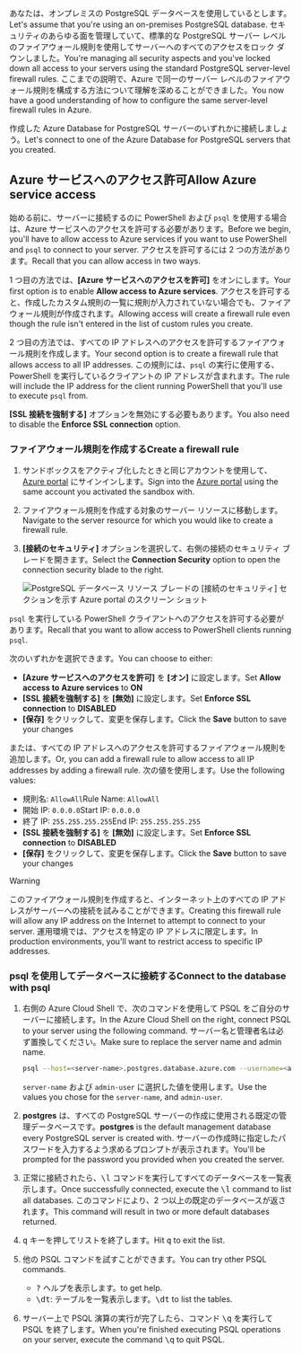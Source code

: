 <span data-ttu-id="e7ee3-101">あなたは、オンプレミスの PostgreSQL データベースを使用しているとします。</span><span class="sxs-lookup"><span data-stu-id="e7ee3-101">Let's assume that you're using an on-premises PostgreSQL database.</span></span> <span data-ttu-id="e7ee3-102">セキュリティのあらゆる面を管理していて、標準的な PostgreSQL サーバー レベルのファイアウォール規則を使用してサーバーへのすべてのアクセスをロック ダウンしました。</span><span class="sxs-lookup"><span data-stu-id="e7ee3-102">You're managing all security aspects and you've locked down all access to your servers using the standard PostgreSQL server-level firewall rules.</span></span> <span data-ttu-id="e7ee3-103">ここまでの説明で、Azure で同一のサーバー レベルのファイアウォール規則を構成する方法について理解を深めることができました。</span><span class="sxs-lookup"><span data-stu-id="e7ee3-103">You now have a good understanding of how to configure the same server-level firewall rules in Azure.</span></span>

<span data-ttu-id="e7ee3-104">作成した Azure Database for PostgreSQL サーバーのいずれかに接続しましょう。</span><span class="sxs-lookup"><span data-stu-id="e7ee3-104">Let's connect to one of the Azure Database for PostgreSQL servers that you created.</span></span>

## <a name="allow-azure-service-access"></a><span data-ttu-id="e7ee3-105">Azure サービスへのアクセス許可</span><span class="sxs-lookup"><span data-stu-id="e7ee3-105">Allow Azure service access</span></span>

<span data-ttu-id="e7ee3-106">始める前に、サーバーに接続するのに PowerShell および `psql` を使用する場合は、Azure サービスへのアクセスを許可する必要があります。</span><span class="sxs-lookup"><span data-stu-id="e7ee3-106">Before we begin, you'll have to allow access to Azure services if you want to use PowerShell and `psql` to connect to your server.</span></span> <span data-ttu-id="e7ee3-107">アクセスを許可するには 2 つの方法があります。</span><span class="sxs-lookup"><span data-stu-id="e7ee3-107">Recall that you can allow access in two ways.</span></span>

<span data-ttu-id="e7ee3-108">1 つ目の方法では、**[Azure サービスへのアクセスを許可]** をオンにします。</span><span class="sxs-lookup"><span data-stu-id="e7ee3-108">Your first option is to enable **Allow access to Azure services**.</span></span> <span data-ttu-id="e7ee3-109">アクセスを許可すると、作成したカスタム規則の一覧に規則が入力されていない場合でも、ファイアウォール規則が作成されます。</span><span class="sxs-lookup"><span data-stu-id="e7ee3-109">Allowing access will create a firewall rule even though the rule isn't entered in the list of custom rules you create.</span></span>

<span data-ttu-id="e7ee3-110">2 つ目の方法では、すべての IP アドレスへのアクセスを許可するファイアウォール規則を作成します。</span><span class="sxs-lookup"><span data-stu-id="e7ee3-110">Your second option is to create a firewall rule that allows access to all IP addresses.</span></span> <span data-ttu-id="e7ee3-111">この規則には、`psql` の実行に使用する、PowerShell を実行しているクライアントの IP アドレスが含まれます。</span><span class="sxs-lookup"><span data-stu-id="e7ee3-111">The rule will include the IP address for the client running PowerShell that you'll use to execute `psql` from.</span></span>

<span data-ttu-id="e7ee3-112">**[SSL 接続を強制する]** オプションを無効にする必要もあります。</span><span class="sxs-lookup"><span data-stu-id="e7ee3-112">You also need to disable the **Enforce SSL connection** option.</span></span>

### <a name="create-a-firewall-rule"></a><span data-ttu-id="e7ee3-113">ファイアウォール規則を作成する</span><span class="sxs-lookup"><span data-stu-id="e7ee3-113">Create a firewall rule</span></span>

1. <span data-ttu-id="e7ee3-114">サンドボックスをアクティブ化したときと同じアカウントを使用して、[Azure portal](https://portal.azure.com/learn.docs.microsoft.com?azure-portal=true) にサインインします。</span><span class="sxs-lookup"><span data-stu-id="e7ee3-114">Sign into the [Azure portal](https://portal.azure.com/learn.docs.microsoft.com?azure-portal=true) using the same account you activated the sandbox with.</span></span>

1. <span data-ttu-id="e7ee3-115">ファイアウォール規則を作成する対象のサーバー リソースに移動します。</span><span class="sxs-lookup"><span data-stu-id="e7ee3-115">Navigate to the server resource for which you would like to create a firewall rule.</span></span>

1. <span data-ttu-id="e7ee3-116">**[接続のセキュリティ]** オプションを選択して、右側の接続のセキュリティ ブレードを開きます。</span><span class="sxs-lookup"><span data-stu-id="e7ee3-116">Select the **Connection Security** option to open the connection security blade to the right.</span></span>

    ![PostgreSQL データベース リソース ブレードの [接続のセキュリティ] セクションを示す Azure portal のスクリーン ショット](../media/7-db-security-settings.png)

<span data-ttu-id="e7ee3-118">`psql` を実行している PowerShell クライアントへのアクセスを許可する必要があります。</span><span class="sxs-lookup"><span data-stu-id="e7ee3-118">Recall that you want to allow access to PowerShell clients running `psql`.</span></span>

<span data-ttu-id="e7ee3-119">次のいずれかを選択できます。</span><span class="sxs-lookup"><span data-stu-id="e7ee3-119">You can choose to either:</span></span>

- <span data-ttu-id="e7ee3-120">**[Azure サービスへのアクセスを許可]** を **[オン]** に設定します。</span><span class="sxs-lookup"><span data-stu-id="e7ee3-120">Set **Allow access to Azure services** to **ON**</span></span>
- <span data-ttu-id="e7ee3-121">**[SSL 接続を強制する]** を **[無効]** に設定します。</span><span class="sxs-lookup"><span data-stu-id="e7ee3-121">Set **Enforce SSL connection** to **DISABLED**</span></span>
- <span data-ttu-id="e7ee3-122">**[保存]** をクリックして、変更を保存します。</span><span class="sxs-lookup"><span data-stu-id="e7ee3-122">Click the **Save** button to save your changes</span></span>

<span data-ttu-id="e7ee3-123">または、すべての IP アドレスへのアクセスを許可するファイアウォール規則を追加します。</span><span class="sxs-lookup"><span data-stu-id="e7ee3-123">Or, you can add a firewall rule to allow access to all IP addresses by adding a firewall rule.</span></span> <span data-ttu-id="e7ee3-124">次の値を使用します。</span><span class="sxs-lookup"><span data-stu-id="e7ee3-124">Use the following values:</span></span>

- <span data-ttu-id="e7ee3-125">規則名: `AllowAll`</span><span class="sxs-lookup"><span data-stu-id="e7ee3-125">Rule Name: `AllowAll`</span></span>
- <span data-ttu-id="e7ee3-126">開始 IP: `0.0.0.0`</span><span class="sxs-lookup"><span data-stu-id="e7ee3-126">Start IP: `0.0.0.0`</span></span>
- <span data-ttu-id="e7ee3-127">終了 IP: `255.255.255.255`</span><span class="sxs-lookup"><span data-stu-id="e7ee3-127">End IP: `255.255.255.255`</span></span>
- <span data-ttu-id="e7ee3-128">**[SSL 接続を強制する]** を **[無効]** に設定します。</span><span class="sxs-lookup"><span data-stu-id="e7ee3-128">Set **Enforce SSL connection** to **DISABLED**</span></span>
- <span data-ttu-id="e7ee3-129">**[保存]** をクリックして、変更を保存します。</span><span class="sxs-lookup"><span data-stu-id="e7ee3-129">Click the **Save** button to save your changes</span></span>

> [!Warning]
> <span data-ttu-id="e7ee3-130">このファイアウォール規則を作成すると、インターネット上のすべての IP アドレスがサーバーへの接続を試みることができます。</span><span class="sxs-lookup"><span data-stu-id="e7ee3-130">Creating this firewall rule will allow any IP address on the Internet to attempt to connect to your server.</span></span> <span data-ttu-id="e7ee3-131">運用環境では、アクセスを特定の IP アドレスに限定します。</span><span class="sxs-lookup"><span data-stu-id="e7ee3-131">In production environments, you'll want to restrict access to specific IP addresses.</span></span>

### <a name="connect-to-the-database-with-psql"></a><span data-ttu-id="e7ee3-132">psql を使用してデータベースに接続する</span><span class="sxs-lookup"><span data-stu-id="e7ee3-132">Connect to the database with psql</span></span>

1. <span data-ttu-id="e7ee3-133">右側の Azure Cloud Shell で、次のコマンドを使用して PSQL をご自分のサーバーに接続します。</span><span class="sxs-lookup"><span data-stu-id="e7ee3-133">In the Azure Cloud Shell on the right, connect PSQL to your server using the following command.</span></span> <span data-ttu-id="e7ee3-134">サーバー名と管理者名は必ず置換してください。</span><span class="sxs-lookup"><span data-stu-id="e7ee3-134">Make sure to replace the server name and admin name.</span></span>

    ```bash
    psql --host=<server-name>.postgres.database.azure.com --username=<admin-user>@<server-name> --dbname=postgres
    ```

    <span data-ttu-id="e7ee3-135">`server-name` および `admin-user` に選択した値を使用します。</span><span class="sxs-lookup"><span data-stu-id="e7ee3-135">Use the values you chose for the `server-name`, and `admin-user`.</span></span>

1. <span data-ttu-id="e7ee3-136">**postgres** は、すべての PostgreSQL サーバーの作成に使用される既定の管理データベースです。</span><span class="sxs-lookup"><span data-stu-id="e7ee3-136">**postgres** is the default management database every PostgreSQL server is created with.</span></span> <span data-ttu-id="e7ee3-137">サーバーの作成時に指定したパスワードを入力するよう求めるプロンプトが表示されます。</span><span class="sxs-lookup"><span data-stu-id="e7ee3-137">You'll be prompted for the password you provided when you created the server.</span></span>

1. <span data-ttu-id="e7ee3-138">正常に接続されたら、<kbd>\l</kbd> コマンドを実行してすべてのデータベースを一覧表示します。</span><span class="sxs-lookup"><span data-stu-id="e7ee3-138">Once successfully connected, execute the <kbd>\l</kbd> command to list all databases.</span></span> <span data-ttu-id="e7ee3-139">このコマンドにより、2 つ以上の既定のデータベースが返されます。</span><span class="sxs-lookup"><span data-stu-id="e7ee3-139">This command will result in two or more default databases returned.</span></span>

1. <span data-ttu-id="e7ee3-140"><kbd>q</kbd> キーを押してリストを終了します。</span><span class="sxs-lookup"><span data-stu-id="e7ee3-140">Hit <kbd>q</kbd> to exit the list.</span></span>

1. <span data-ttu-id="e7ee3-141">他の PSQL コマンドを試すことができます。</span><span class="sxs-lookup"><span data-stu-id="e7ee3-141">You can try other PSQL commands.</span></span>
    - <kbd>\?</kbd> <span data-ttu-id="e7ee3-142">ヘルプを表示します。</span><span class="sxs-lookup"><span data-stu-id="e7ee3-142">to get help.</span></span>
    - <span data-ttu-id="e7ee3-143"><kbd>\dt</kbd>: テーブルを一覧表示します。</span><span class="sxs-lookup"><span data-stu-id="e7ee3-143"><kbd>\dt</kbd> to list the tables.</span></span>

1. <span data-ttu-id="e7ee3-144">サーバー上で PSQL 演算の実行が完了したら、コマンド <kbd>\q</kbd> を実行して PSQL を終了します。</span><span class="sxs-lookup"><span data-stu-id="e7ee3-144">When you're finished executing PSQL operations on your server, execute the command <kbd>\q</kbd> to quit PSQL.</span></span>
